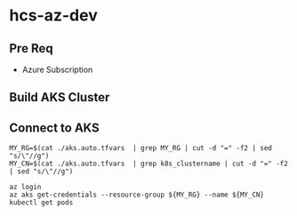 # hcs-az-dev

## Pre Req
* Azure Subscription 

## Build AKS Cluster

## Connect to AKS
```
MY_RG=$(cat ./aks.auto.tfvars  | grep MY_RG | cut -d "=" -f2 | sed "s/\"//g")
MY_CN=$(cat ./aks.auto.tfvars  | grep k8s_clustername | cut -d "=" -f2 | sed "s/\"//g")

az login
az aks get-credentials --resource-group ${MY_RG} --name ${MY_CN}
kubectl get pods
```